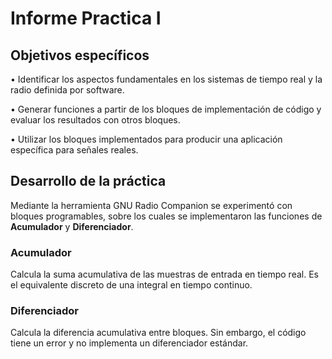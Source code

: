 # Informe Practica I #
## Objetivos específicos

• Identificar los aspectos fundamentales en los sistemas de tiempo real y la radio definida por
software.

• Generar funciones a partir de los bloques de implementación de código y evaluar los resultados
con otros bloques.

• Utilizar los bloques implementados para producir una aplicación específica para señales reales.

## Desarrollo de la práctica
Mediante la herramienta GNU Radio Companion se experimentó con bloques programables, sobre los cuales se implementaron las funciones de **Acumulador** y **Diferenciador**.
### **Acumulador**
Calcula la suma acumulativa de las muestras de entrada en tiempo real. Es el equivalente discreto de una integral en tiempo continuo.
### **Diferenciador**
Calcula la diferencia acumulativa entre bloques. Sin embargo, el código tiene un error y no implementa un diferenciador estándar.

